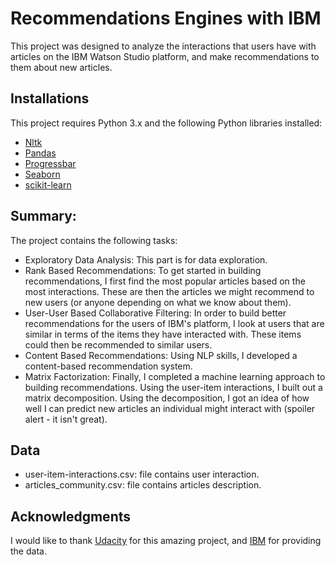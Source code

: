 # Recommendations Engines with IBM
This project was designed to analyze the interactions that users have with articles on the IBM Watson Studio platform, and make recommendations to them about new articles.

##  Installations
This project requires Python 3.x and the following Python libraries installed:
- [Nltk](https://www.nltk.org/)
- [Pandas](http://pandas.pydata.org)
- [Progressbar](https://pypi.org/project/progressbar/)
- [Seaborn](https://seaborn.pydata.org/)
- [scikit-learn](http://scikit-learn.org/stable/)

## Summary:
The project contains the following tasks:
- Exploratory Data Analysis: This part is for data exploration.
- Rank Based Recommendations: To get started in building recommendations, I first find the most popular articles based on the most interactions. These are then the articles we might recommend to new users (or anyone depending on what we know about them).
- User-User Based Collaborative Filtering: In order to build better recommendations for the users of IBM's platform, I look at users that are similar in terms of the items they have interacted with. These items could then be recommended to similar users.
- Content Based Recommendations:  Using  NLP skills, I developed a content-based recommendation system.
- Matrix Factorization: Finally, I completed a machine learning approach to building recommendations. Using the user-item interactions, I built out a matrix decomposition. Using the decomposition, I got an idea of how well I can predict new articles an individual might interact with (spoiler alert - it isn't great).    

## Data
- user-item-interactions.csv: file contains user interaction.
- articles_community.csv: file contains articles description.  

## Acknowledgments
I would like to thank [Udacity](https://eu.udacity.com/) for this amazing project, and [IBM](https://dataplatform.cloud.ibm.com/) for providing the data.
